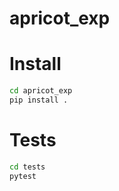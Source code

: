 # apricot_exp

# Install

```bash
cd apricot_exp
pip install .
```

# Tests

```bash
cd tests
pytest
```
